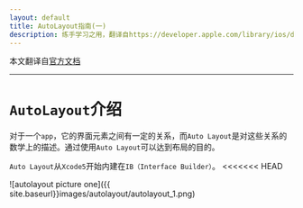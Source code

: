```yaml
---
layout: default
title: AutoLayout指南(一)
description: 练手学习之用，翻译自https://developer.apple.com/library/ios/documentation/UserExperience/Conceptual/AutolayoutPG/Introduction/Introduction.html
---
```

本文翻译自[官方文档](https://developer.apple.com/library/ios/documentation/UserExperience/Conceptual/AutolayoutPG/Introduction/Introduction.html "介绍")

***

# `AutoLayout`介绍 #

对于一个`app`，它的界面元素之间有一定的关系，而`Auto Layout`是对这些关系的数学上的描述。通过使用`Auto Layout`可以达到布局的目的。

`Auto Layout`从`Xcode5`开始内建在`IB（Interface Builder）`。
<<<<<<< HEAD

![autolayout picture one]({{ site.baseurl}}images/autolayout/autolayout_1.png)

